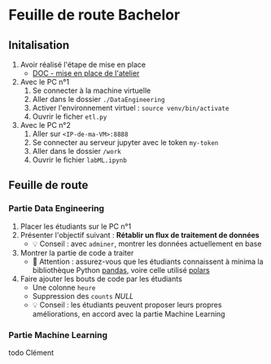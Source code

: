 # Feuille de route Bachelor
## Initalisation
1. Avoir réalisé l'étape de mise en place
    * [DOC - mise en place de l'atelier](https://github.com/KyllianBeguin/SupDeVinciAtelierData?tab=readme-ov-file#mise-en-place)
3. Avec le PC n°1
    1. Se connecter à la machine virtuelle
    2. Aller dans le dossier `./DataEngineering`
    3. Activer l'environnement virtuel : `source venv/bin/activate`
    4. Ouvrir le ficher `etl.py`
4.  Avec le PC n°2
    1. Aller sur `<IP-de-ma-VM>:8888`
    2. Se connecter au serveur jupyter avec le token `my-token`
    3. Aller dans le dossier `/work`
    4. Ouvrir le fichier `labML.ipynb`
  
## Feuille de route
### Partie Data Engineering
1. Placer les étudiants sur le PC n°1
2. Présenter l'objectif suivant : **Rétablir un flux de traitement de données**
    * 💡 Conseil : avec `adminer`, montrer les données actuellement en base
3. Montrer la partie de code a traiter
    * 🚨 Attention : assurez-vous que les étudiants connaissent à minima la bibliothèque Python [pandas](https://pandas.pydata.org/), voire celle utilisé [polars](https://pola.rs/)
4. Faire ajouter les bouts de code par les étudiants
    * Une colonne `heure`
    * Suppression des `counts` *NULL*
    * 💡 Conseil : les étudiants peuvent proposer leurs propres améliorations, en accord avec la partie Machine Learning

### Partie Machine Learning
todo Clément
